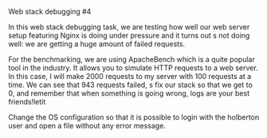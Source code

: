 Web stack debugging #4 

In this web stack debugging task, we are testing how well our web server setup featuring Nginx is doing under pressure and it turns out s not doing well: we are getting a huge amount of failed requests.

For the benchmarking, we are using ApacheBench which is a quite popular tool in the industry. It allows you to simulate HTTP requests to a web server. In this case, I will make 2000 requests to my server with 100 requests at a time. We can see that 943 requests failed, s fix our stack so that we get to 0, and remember that when something is going wrong, logs are your best friends!letit

Change the OS configuration so that it is possible to login with the holberton user and open a file without any error message.

